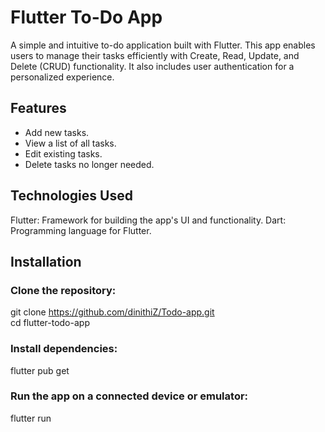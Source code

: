 # Flutter To-Do App

A simple and intuitive to-do application built with Flutter. This app enables users to manage their tasks efficiently with Create, Read, Update, and Delete (CRUD) functionality. It also includes user authentication for a personalized experience.

## Features

+ Add new tasks.
+ View a list of all tasks.
+ Edit existing tasks.
+ Delete tasks no longer needed.

## Technologies Used

Flutter: Framework for building the app's UI and functionality.
Dart: Programming language for Flutter.
 
## Installation

### Clone the repository:
git clone https://github.com/dinithiZ/Todo-app.git  
cd flutter-todo-app  

### Install dependencies:
flutter pub get  

### Run the app on a connected device or emulator:
flutter run  
